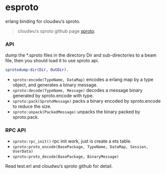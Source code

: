 esproto
=====

erlang binding for cloudwu‘s sproto.

> cloudwu‘s sproto github page [sproto](https://github.com/cloudwu/sproto).

### API

dump the *.sproto files in the directory Dir and sub-directories to a beam file, then you should load it to use sproto api.

```erl
sprotodump:dir(Dir, OutDir).

```

* `sproto:encode(TypeName, DataMap)` encodes a erlang map by a type object, and generates a binary message.
* `sproto:decode(TypeName, Message)` decodes a message binary generated by sproto.encode with type.
* `sproto:pack(SprotoMessage)` packs a binary encoded by sproto.encode to reduce the size.
* `sproto:unpack(PackedMessage)` unpacks the binary packed by sproto.pack.

### RPC API

* `sproto:rpc_init()` rpc init work, just is create a ets table.
* `sproto:proto_encode(BasePackage, TypeName, DataMap, Session, UserData)` 
* `sproto:proto_decode(BasePackage, BinaryMessage)` 

Read test.erl and cloudwu‘s sproto github for detail.